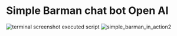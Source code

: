 # Simple Barman chat bot Open AI
![terminal screenshot executed script](https://user-images.githubusercontent.com/120196340/220477156-e77bc444-a7c5-4c96-a7fe-7a477228e443.png)
![simple_barman_in_action2](https://user-images.githubusercontent.com/120196340/220477673-ad6fb46e-674d-4c08-9bec-2f94d5998cef.png)
